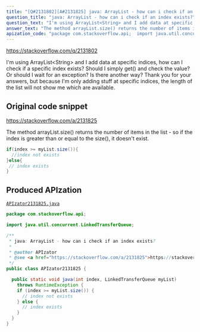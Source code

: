 ```yaml
---
title: "[Q#2131802][A#2131825] java: ArrayList - how can i check if an index exists?"
question_title: "java: ArrayList - how can i check if an index exists?"
question_text: "I'm using ArrayList<String> and I add data at specific indices, how can I check if a specific index exists? Should I simply get() and check the value? Or should I wait for an exception?  Is there another way? Thank you for your answers, but because I'm only adding stuff at specific indices, the length of the list will not show me which are available."
answer_text: "The method arrayList.size() returns the number of items in the list - so if the index is greater than or equal to the size(), it doesn't exist."
apization_code: "package com.stackoverflow.api;  import java.util.concurrent.LinkedTransferQueue;  /**  * java: ArrayList - how can i check if an index exists?  *  * @author APIzator  * @see <a href=\"https://stackoverflow.com/a/2131825\">https://stackoverflow.com/a/2131825</a>  */ public class APIzator2131825 {    public static void java(int index, LinkedTransferQueue myList)     throws RuntimeException {     if (index >= myList.size()) {       // index not exists     } else {       // index exists     }   } }"
---
```


https://stackoverflow.com/q/2131802

I&#x27;m using ArrayList&lt;String&gt; and I add data at specific indices,
how can I check if a specific index exists?
Should I simply get() and check the value? Or should I wait for an exception? 
Is there another way?
Thank you for your answers, but because I&#x27;m only adding stuff at specific indices, the length of the list will not show me which are available.



## Original code snippet

https://stackoverflow.com/a/2131825

The method arrayList.size() returns the number of items in the list - so if the index is greater than or equal to the size(), it doesn&#x27;t exist.

```java
if(index >= myList.size()){
  //index not exists
}else{
 // index exists
}
```

## Produced APIzation

[`APIzator2131825.java`](https://github.com/pasqualesalza/apization-temp-data/raw/master/apizations/java/APIzator2131825.java)

```java
package com.stackoverflow.api;

import java.util.concurrent.LinkedTransferQueue;

/**
 * java: ArrayList - how can i check if an index exists?
 *
 * @author APIzator
 * @see <a href="https://stackoverflow.com/a/2131825">https://stackoverflow.com/a/2131825</a>
 */
public class APIzator2131825 {

  public static void java(int index, LinkedTransferQueue myList)
    throws RuntimeException {
    if (index >= myList.size()) {
      // index not exists
    } else {
      // index exists
    }
  }
}

```